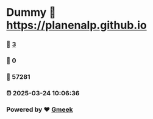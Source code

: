 # Dummy :link: https://planenalp.github.io 
### :page_facing_up: [3](https://planenalp.github.io/tag.html) 
### :speech_balloon: 0 
### :hibiscus: 57281 
### :alarm_clock: 2025-03-24 10:06:36 
### Powered by :heart: [Gmeek](https://github.com/Meekdai/Gmeek)
